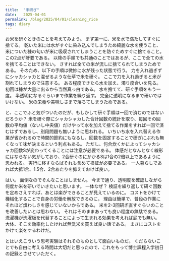 ```yaml
---
title:  "米研ぎ"
date:   2025-04-01
permalink: /blog/2025/04/01/cleaning_rice
tags: diary
---
```


お米を研ぐときのことを考えてみよう。
まず第一に、米を水で満たしてすぐに捨てる。
乾いた米には水がすぐに染み込んでしまうため綺麗な水を使うこと、
米についた糠の匂いが米に吸収されてしまうことを防ぐためすぐに捨てること。
この2点が肝要である。
以降の手順でも共通のことではあるが、ここで全ての水を捨てることはできない。
さすれば全ての米が流しに捨てられてしまうためである。
そのため、以下の手順は微妙に水が残った状態で行う。
力を入れ過ぎずにシャカシャカと混ぜるような仕草で米を研ぐ。
ここで力を入れ過ぎると米が割れてしまうので注意する。
ある程度できたら水を加え、濁り度合いを見る。
初回は糠が大量に出るから当然真っ白である。
水を捨てて、研ぐ手順をもう一度。
半透明になるぐらいまで作業を繰り返す。
完全に透明になるまで研いではいけない。
米の栄養や美味しさまで落ちてしまうためである。

と、ここでふと気がついたのだが、もしかして研ぐ手順は一回で済むのではないだろうか？
米を研ぐ際にシャカシャカした合計回数の統計を取り、毎回その回数の平均値（ないし中央値）だけやって水を加えて捨てる作業をすれば一回で済むはずであるし、別段問題も無いように思われる。
いちいち水を入れ替える作業が省かれるので時間的節約にもなるし、回数を固定することで研ぎにぶれも無くなって味が決まるという利点もある。
ただし、何合炊くかによってシャカシャカ回数Sが変わってくることには注意が必要である。
体感だとなんとなく線形にはならない気がしており、2合研ぐのにかかるSは1合の2倍以上であるように思われる。
実行に移すならばそれも含めて検証が必要である。
一人暮らしであれば大抵1合、1.5合、2合あたりを抑えておけば良い。

はい。
面倒なのでそんなことはしません。
今まで通り、透明度を確認しながら何度か米を研いでいきたいと思います。
一体なぜ？
検証を繰り返して研ぐ回数を定めさえすれば、あとは楽ができることが見えているのに。
コストをかけて機械化することで自身の労働を解放できるのに。
理由は簡単で、普段の作業にそれほど煩わしさを感じていないからである。
米を2-3回研ぎ直すぐらいのことを改善したいとは思わない。
それはそのままあっても良い程度の無駄である。
洗濯機が洗濯板を代替することによって生まれる効果を考えれば屁でも無い。
大体、そこを効率化したければ無洗米を買えば良い話である。
まさにコストをかけて楽をするわけだ。

とはいえこういう思考実験はそれそのものとして面白いものだ。
くだらないことでも自由に考える時間は大切だと思ったので、これをもって博士課程入学初日の記録とさせていただく。
